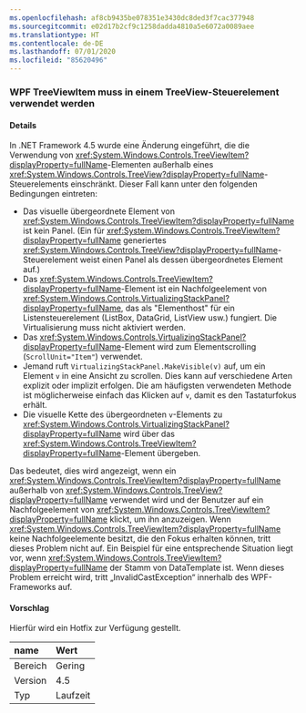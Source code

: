 ```yaml
---
ms.openlocfilehash: af8cb9435be078351e3430dc8ded3f7cac377948
ms.sourcegitcommit: e02d17b2cf9c1258dadda4810a5e6072a0089aee
ms.translationtype: HT
ms.contentlocale: de-DE
ms.lasthandoff: 07/01/2020
ms.locfileid: "85620496"
---
```

### <a name="wpf-treeviewitem-must-be-used-within-a-treeview"></a>WPF TreeViewItem muss in einem TreeView-Steuerelement verwendet werden

#### <a name="details"></a>Details

In .NET Framework 4.5 wurde eine Änderung eingeführt, die die Verwendung von <xref:System.Windows.Controls.TreeViewItem?displayProperty=fullName>-Elementen außerhalb eines <xref:System.Windows.Controls.TreeView?displayProperty=fullName>-Steuerelements einschränkt. Dieser Fall kann unter den folgenden Bedingungen eintreten:<ul><li>Das visuelle übergeordnete Element von <xref:System.Windows.Controls.TreeViewItem?displayProperty=fullName> ist kein Panel. (Ein für <xref:System.Windows.Controls.TreeViewItem?displayProperty=fullName> generiertes <xref:System.Windows.Controls.TreeView?displayProperty=fullName>-Steuerelement weist einen Panel als dessen übergeordnetes Element auf.)</li><li>Das <xref:System.Windows.Controls.TreeViewItem?displayProperty=fullName>-Element ist ein Nachfolgeelement von <xref:System.Windows.Controls.VirtualizingStackPanel?displayProperty=fullName>, das als &quot;Elementhost&quot; für ein Listensteuerelement (ListBox, DataGrid, ListView usw.) fungiert. Die Virtualisierung muss nicht aktiviert werden.</li><li>Das <xref:System.Windows.Controls.VirtualizingStackPanel?displayProperty=fullName>-Element wird zum Elementscrolling (<code>ScrollUnit=&quot;Item&quot;</code>) verwendet.</li><li>Jemand ruft <code>VirtualizingStackPanel.MakeVisible(v)</code> auf, um ein Element <code>v</code> in eine Ansicht zu scrollen. Dies kann auf verschiedene Arten explizit oder implizit erfolgen. Die am häufigsten verwendeten Methode ist möglicherweise einfach das Klicken auf <code>v</code>, damit es den Tastaturfokus erhält.</li><li>Die visuelle Kette des übergeordneten <code>v</code>-Elements zu <xref:System.Windows.Controls.VirtualizingStackPanel?displayProperty=fullName> wird über das <xref:System.Windows.Controls.TreeViewItem?displayProperty=fullName>-Element übergeben.</li></ul>Das bedeutet, dies wird angezeigt, wenn ein <xref:System.Windows.Controls.TreeViewItem?displayProperty=fullName> außerhalb von <xref:System.Windows.Controls.TreeView?displayProperty=fullName> verwendet wird und der Benutzer auf ein Nachfolgeelement von <xref:System.Windows.Controls.TreeViewItem?displayProperty=fullName> klickt, um ihn anzuzeigen. Wenn <xref:System.Windows.Controls.TreeViewItem?displayProperty=fullName> keine Nachfolgeelemente besitzt, die den Fokus erhalten können, tritt dieses Problem nicht auf. Ein Beispiel für eine entsprechende Situation liegt vor, wenn <xref:System.Windows.Controls.TreeViewItem?displayProperty=fullName> der Stamm von DataTemplate ist. Wenn dieses Problem erreicht wird, tritt „InvalidCastException“ innerhalb des WPF-Frameworks auf.

#### <a name="suggestion"></a>Vorschlag

Hierfür wird ein Hotfix zur Verfügung gestellt.

| name    | Wert       |
|:--------|:------------|
| Bereich   |Gering|
|Version|4.5|
|Typ|Laufzeit|
